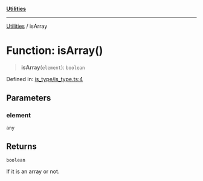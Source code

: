 [**Utilities**](../README.md)

***

[Utilities](../README.md) / isArray

# Function: isArray()

> **isArray**(`element`): `boolean`

Defined in: [is\_type/is\_type.ts:4](https://github.com/noobiept/utilities/blob/786efe35015e1a6c21914057e8b0d5fc10429d8e/source/is_type/is_type.ts#L4)

## Parameters

### element

`any`

## Returns

`boolean`

If it is an array or not.
